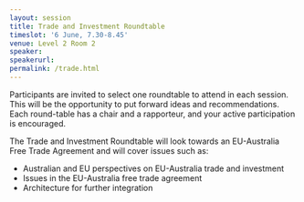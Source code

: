 ```yaml
---
layout: session
title: Trade and Investment Roundtable
timeslot: '6 June, 7.30-8.45'
venue: Level 2 Room 2
speaker:
speakerurl:
permalink: /trade.html
---
```



Participants are invited to select one roundtable to attend in each session. This will be the opportunity to put forward ideas and recommendations. Each round-table has a chair and a rapporteur, and your active participation is encouraged.

The Trade and Investment Roundtable will look towards an EU-Australia Free Trade Agreement and will cover issues such as:

* Australian and EU perspectives on EU-Australia trade and investment
* Issues in the EU-Australia free trade agreement
* Architecture for further integration